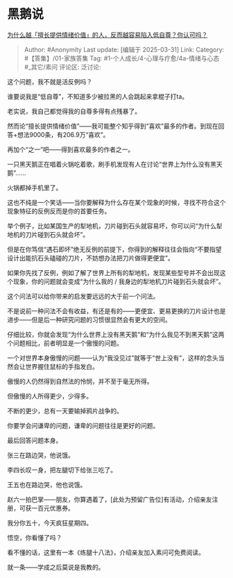 # 黑鹅说
[为什么越「擅长提供情绪价值」的人，反而越容易陷入低自尊？你认可吗？](https://www.zhihu.com/question/12736357438/answer/1889788282646295922)

> Author: #Anonymity
> Last update: [编辑于 2025-03-31]
> Link:
> Category: #【答集】/01-家族答集
> Tag: #1-个人成长/4-心理与疗愈/4a-情绪与心态 #_其它/素问
> 评论区:
> 泛讨论:

这个问题，我不就是活反例吗？

谁要说我是“低自尊”，不知道多少被拉黑的人会跳起来拿棍子打ta。

老实说，我自己都觉得我的自尊多得有点残暴了。

然而论“擅长提供情绪价值”——我可能整个知乎得到“喜欢”最多的作者。到现在回答+想法9000条，有206.9万“喜欢”。

再加个“之一”吧——得到喜欢最多的作者之一。

一只黑天鹅正在唱着火锅吃着歌，刷手机发现有人在讨论“世界上为什么没有黑天鹅”……

火锅都掉手机里了。

这也不纯是一个笑话——当你要解释为什么存在某个现象的时候，寻找不符合这个现象特征的反例反而是你的首要任务。

举个例子，比如某国生产的犁地机，刀片碰到石头就容易坏，你可以问“为什么犁地机的刀片碰到石头就会坏”。

但是在你笃信“遇石即坏”绝无反例的前提下，你得到的解释往往会指向“不要指望设计出能抗石头磕碰的刀片，不妨想办法把刀片做得更便宜”。

如果你先找了反例，例如了解了世界上所有的犁地机，发现某些型号并不会出现这个现象，你的问题就会变成“为什么我的 / 我身边的犁地机刀片碰到石头就会坏”。

这个问法可以给你带来的启发要远远的大于前一个问法。

不是说前一种问法不会有收益，有还是有的——更便宜、更易更换的刀片设计也是进步——但是后一种研究问题的习惯很显然会有更大的空间。

仔细比较，你就会发现“为什么世界上没有黑天鹅”和“为什么我见不到黑天鹅”这两个问题相比，前者明显是一个傲慢的问题。

一个对世界本身傲慢的问题——认为“我没见过”就等于“世上没有”，这样的念头当然会让世界握住鼠标的手指发白。

傲慢的人仍然得到自然法的怜悯，并不至于毫无所得。

但傲慢的人所得更少，少得多。

不断的更少，总有一天要输掉鸦片战争的。

你要学会问谦卑的问题，谦卑的问题往往是更好的问题。

最后回答问题本身。

张三在路边哭，他说饿。

李四长叹一身，把左腿切下给张三吃了。

王五也在路边哭，他也说饿。

赵六一拍巴掌——朋友，你算遇着了，[此处为预留广告位]有活动，介绍亲友注册，可获一百元优惠券。

我分你五十，今天疯狂星期四。

悟空，你看懂了吗？

看不懂的话，这里有一本《练腿十八法》，介绍亲友加入素问可免费阅读。

就一条——学成之后莫说是我教的。

